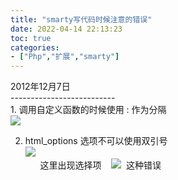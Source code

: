 ```yaml
---
title: "smarty写代码时候注意的错误"
date: 2022-04-14 22:13:23
toc: true
categories:
- ["Php","扩展","smarty"]
---
```


2012年12月7日<br />--------------------------<br />1. 调用自定义函数的时候使用 : 作为分隔<br />![](https://file.wulicode.com/yuque/202208/04/15/00355MyQFX7K.png?x-oss-process=image/resize,h_17)

2. html_options 选项不可以使用双引号<br />![](https://file.wulicode.com/yuque/202208/04/15/0035yf6aBAhg.png?x-oss-process=image/resize,h_21)<br />      这里出现选择项    ![](https://file.wulicode.com/yuque/202208/04/15/0035LrDH0wvh.png?x-oss-process=image/resize,h_28)  这种错误

